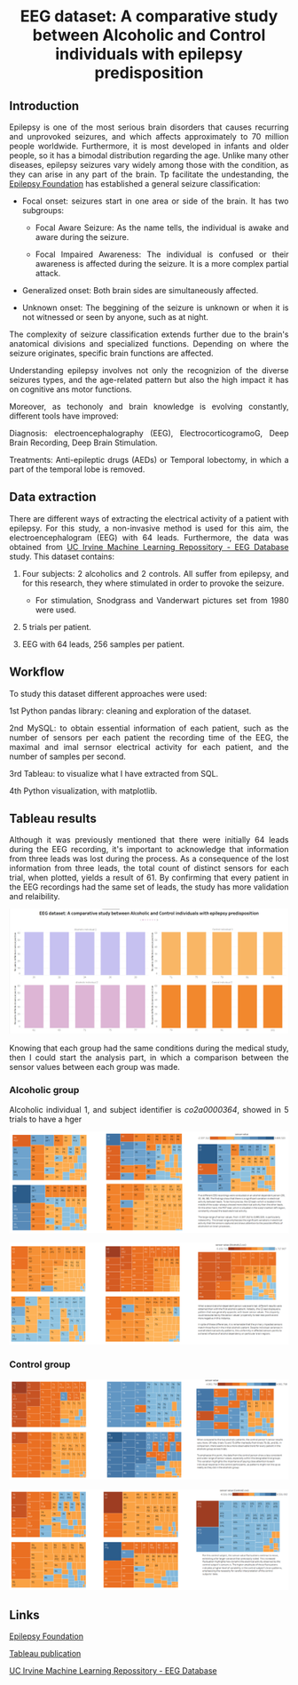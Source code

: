 <div style="text-align:center">
  <h1> EEG dataset: A comparative study between Alcoholic and Control individuals with epilepsy predisposition </h1>
</div>

## Introduction
<div style="text-align:justify">

Epilepsy is one of the most serious brain disorders that causes recurring and unprovoked seizures, and which affects approximately to 70 million people worldwide. Furthermore, it is most developed in infants and older people, so it has a bimodal distribution regarding the age. Unlike many other diseases, epilepsy seizures vary widely among those with the condition, as they can arise in any part of the brain. Tp facilitate the undestanding, the [Epilepsy Foundation](https://www.epilepsy.com/what-is-epilepsy/seizure-types) has established a general seizure classification:  

- Focal onset: seizures start in one area or side of the brain. It has two subgroups:

    - Focal Aware Seizure: As the name tells, the individual is awake and aware during the seizure. 

    - Focal Impaired Awareness: The individual is confused or their awareness is affected during the seizure. It is a more complex partial attack. 

- Generalized onset: Both brain sides are simultaneously affected. 

- Unknown onset: The beggining of the seizure is unknown or when it is not witnessed or seen by anyone, such as at night. 

The complexity of seizure classification extends further due to the brain's anatomical divisions and specialized functions. Depending on where the seizure originates, specific brain functions are affected.

Understanding epilepsy involves not only the recognizion of the diverse seizures types, and the age-related pattern but also the high impact it has on cognitive ans motor functions. 

Moreover, as techonoly and brain knowledge is evolving constantly, different tools have improved: 

Diagnosis: electroencephalography (EEG), ElectrocorticogramoG, Deep Brain Recording, Deep Brain Stimulation.

Treatments: Anti-epileptic drugs (AEDs) or Temporal lobectomy, in which a part of the temporal lobe is removed.


## Data extraction 

There are different ways of extracting the electrical activity of a patient with epilepsy. For this study, a non-invasive method is used for this aim, the electroencephalogram (EEG) with 64 leads. Furthermore, the data was obtained from [UC Irvine Machine Learning Repossitory - EEG Database](https://archive.ics.uci.edu/dataset/121/eeg+database) study. This dataset contains:

1. Four subjects: 2 alcoholics and 2 controls. All suffer from epilepsy, and for this research, they where stimulated in order to provoke the seizure.

    - For stimulation, Snodgrass and Vanderwart pictures set from 1980 were used. 

2. 5 trials per patient.

3. EEG with 64 leads, 256 samples per patient. 

## Workflow
To study this dataset different approaches were used:

1st Python pandas library: cleaning and exploration of the dataset.

2nd MySQL: to obtain essential information of each patient, such as the number of sensors per each patient the recording time of the EEG, the maximal and imal sernsor electrical activity for each patient, and the number of samples per second. 

3rd Tableau: to visualize what I have extracted from SQL.

4th Python visualization, with matplotlib.


## Tableau results

Although it was previously mentioned that there were initially 64 leads during the EEG recording, it's important to acknowledge that information from three leads was lost during the process. 
As a consequence of the lost information from three leads, the total count of distinct sensors for each trial, when plotted, yields a result of 61. By confirming that every patient in the EEG recordings had the same set of leads, the study has more validation and relaibility.

![Number of sensors](/images/barplots.png)

Knowing that each group had the same conditions during the medical study, then I could start the analysis part, in which a comparison between the sensor values between each group was made. 


### Alcoholic group 
Alcoholic individual 1, and subject identifier is *co2a0000364*, showed in 5 trials to have a hger 

![Alcoholic 1](/images/alcoholic%201.png)

![Alcoholic 2](/images/alcoholic%202.png)

### Control group

![Control 1](/images/control%201.png)

![Control 1](/images/control%202.png)

## Links

[Epilepsy Foundation](https://www.epilepsy.com/what-is-epilepsy/seizure-types)

[Tableau publication](https://public.tableau.com/views/project-5EEGdifferencesbetweenalcoholicsandcontrolgroups_1/Story1?:language=es-ES&publish=yes&:display_count=n&:origin=viz_share_link)

 [UC Irvine Machine Learning Repossitory - EEG Database](https://archive.ics.uci.edu/dataset/121/eeg+database)


